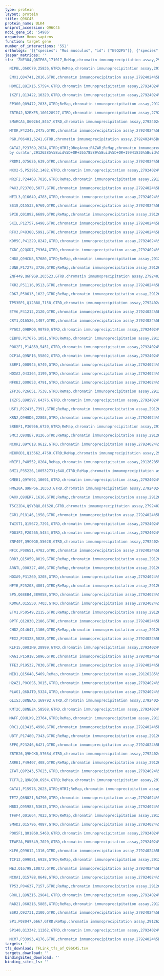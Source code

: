 ```yaml
---
type: protein
layout: protein
title: Q96C45
protein_name: ULK4
uniprot_accession: Q96C45
ncbi_gene_id: '54986'
organism: Homo sapiens
function: target gene
number_of_interactions: '551'
orthologs: '[{"species": "Mus musculus", "id": ["E9Q2P5"]}, {"species": "Rattus norvegicus", "id": ["M0R685"]}, {"species": "Danio rerio", "id": ["<a href=\"/protein/e7f1l0\">E7F1L0</a>"]}]'
jaspar_matrices: ''
tfs: 'ZNF384,Q8TF68,171017,ReMap,chromatin immunoprecipitation assay,29126285%5Buid%5D,No

  NIPBL,Q6KC79,25836,GTRD;ReMap,chromatin immunoprecipitation assay,29126285%5Buid%5D+OR+27924024%5Buid%5D,No

  EMX1,Q04741,2016,GTRD,chromatin immunoprecipitation assay,27924024%5Buid%5D,No

  HOMEZ,Q8IX15,57594,GTRD,chromatin immunoprecipitation assay,27924024%5Buid%5D,No

  IKZF1,Q13422,10320,GTRD,chromatin immunoprecipitation assay,27924024%5Buid%5D,No

  EP300,Q09472,2033,GTRD;ReMap,chromatin immunoprecipitation assay,29126285%5Buid%5D+OR+27924024%5Buid%5D,No

  ZBTB42,B2RXF5,100128927,GTRD,chromatin immunoprecipitation assay,27924024%5Buid%5D,No

  SMARCA5,O60264,8467,GTRD,chromatin immunoprecipitation assay,27924024%5Buid%5D,No

  MTOR,P42345,2475,GTRD,chromatin immunoprecipitation assay,27924024%5Buid%5D,No

  PGR,P06401,5241,GTRD,chromatin immunoprecipitation assay,27924024%5Buid%5D,No

  GATA2,P23769,2624,GTRD;HTRI;ORegAnno;PAZAR;ReMap,chromatin immunoprecipitation assay;inferred
  by curator,29126285%5Buid%5D+OR+26578589%5Buid%5D+OR+19941826%5Buid%5D+OR+18971253%5Buid%5D+OR+27924024%5Buid%5D+OR+22900683%5Buid%5D,No

  PRDM1,O75626,639,GTRD,chromatin immunoprecipitation assay,27924024%5Buid%5D,No

  NKX2-5,P52952,1482,GTRD,chromatin immunoprecipitation assay,27924024%5Buid%5D,No

  NR2F2,P24468,7026,GTRD;ReMap,chromatin immunoprecipitation assay,29126285%5Buid%5D+OR+27924024%5Buid%5D,No

  PAX3,P23760,5077,GTRD,chromatin immunoprecipitation assay,27924024%5Buid%5D,No

  NFIL3,Q16649,4783,GTRD,chromatin immunoprecipitation assay,27924024%5Buid%5D,No

  SS18,Q15532,6760,GTRD,chromatin immunoprecipitation assay,27924024%5Buid%5D,No

  SPIB,Q01892,6689,GTRD;ReMap,chromatin immunoprecipitation assay,29126285%5Buid%5D+OR+27924024%5Buid%5D,No

  SKIL,P12757,6498,GTRD,chromatin immunoprecipitation assay,27924024%5Buid%5D,No

  RFX3,P48380,5991,GTRD,chromatin immunoprecipitation assay,27924024%5Buid%5D,No

  KDM5C,P41229,8242,GTRD,chromatin immunoprecipitation assay,27924024%5Buid%5D,No

  ZXDC,Q2QGD7,79364,GTRD,chromatin immunoprecipitation assay,27924024%5Buid%5D,No

  CHD8,Q9HCK8,57680,GTRD;ReMap,chromatin immunoprecipitation assay,29126285%5Buid%5D+OR+27924024%5Buid%5D,No

  JUNB,P17275,3726,GTRD;ReMap,chromatin immunoprecipitation assay,29126285%5Buid%5D+OR+27924024%5Buid%5D,No

  ZNF449,Q6P9G9,203523,GTRD,chromatin immunoprecipitation assay,27924024%5Buid%5D,No

  FXR2,P51116,9513,GTRD,chromatin immunoprecipitation assay,27924024%5Buid%5D,No

  CDK7,P50613,1022,GTRD;ReMap,chromatin immunoprecipitation assay,29126285%5Buid%5D+OR+27924024%5Buid%5D,No

  TP53BP1,Q12888,7158,GTRD,chromatin immunoprecipitation assay,27924024%5Buid%5D,No

  ETV6,P41212,2120,GTRD,chromatin immunoprecipitation assay,27924024%5Buid%5D,No

  CRY1,Q16526,1407,GTRD,chromatin immunoprecipitation assay,27924024%5Buid%5D,No

  PYGO2,Q9BRQ0,90780,GTRD,chromatin immunoprecipitation assay,27924024%5Buid%5D,No

  CEBPB,P17676,1051,GTRD;ReMap,chromatin immunoprecipitation assay,29126285%5Buid%5D+OR+27924024%5Buid%5D,No

  POU2F1,P14859,5451,GTRD,chromatin immunoprecipitation assay,27924024%5Buid%5D,No

  DCP1A,Q9NPI6,55802,GTRD,chromatin immunoprecipitation assay,27924024%5Buid%5D,No

  SSRP1,Q08945,6749,GTRD,chromatin immunoprecipitation assay,27924024%5Buid%5D,No

  HOXA2,O43364,3199,GTRD,chromatin immunoprecipitation assay,27924024%5Buid%5D,No

  NFKB2,Q00653,4791,GTRD,chromatin immunoprecipitation assay,27924024%5Buid%5D,No

  ZFP36,P26651,7538,GTRD;ReMap,chromatin immunoprecipitation assay,29126285%5Buid%5D+OR+27924024%5Buid%5D,No

  IKZF5,Q9H5V7,64376,GTRD,chromatin immunoprecipitation assay,27924024%5Buid%5D,No

  USF1,P22415,7391,GTRD;ReMap,chromatin immunoprecipitation assay,29126285%5Buid%5D+OR+27924024%5Buid%5D,No

  XRN2,Q9H0D6,22803,GTRD,chromatin immunoprecipitation assay,27924024%5Buid%5D,No

  SREBF1,P36956,6720,GTRD;ReMap,chromatin immunoprecipitation assay,29126285%5Buid%5D+OR+27924024%5Buid%5D,No

  SMC3,Q9UQE7,9126,GTRD;ReMap,chromatin immunoprecipitation assay,29126285%5Buid%5D+OR+27924024%5Buid%5D,No

  NCOR2,Q9Y618,9612,GTRD,chromatin immunoprecipitation assay,27924024%5Buid%5D,No

  NEUROD1,Q13562,4760,GTRD;ReMap,chromatin immunoprecipitation assay,29126285%5Buid%5D+OR+27924024%5Buid%5D,No

  NRIP1,P48552,8204,ReMap,chromatin immunoprecipitation assay,29126285%5Buid%5D,No

  BMI1,P35226,100532731;648,GTRD;ReMap,chromatin immunoprecipitation assay,29126285%5Buid%5D+OR+27924024%5Buid%5D,No

  GMEB1,Q9Y692,10691,GTRD,chromatin immunoprecipitation assay,27924024%5Buid%5D,No

  HMG20A,Q9NP66,10363,GTRD,chromatin immunoprecipitation assay,27924024%5Buid%5D,No

  DAXX,Q9UER7,1616,GTRD;ReMap,chromatin immunoprecipitation assay,29126285%5Buid%5D+OR+27924024%5Buid%5D,No

  TSC22D4,Q9Y3Q8,81628,GTRD,chromatin immunoprecipitation assay,27924024%5Buid%5D,No

  EGR1,P18146,1958,GTRD,chromatin immunoprecipitation assay,27924024%5Buid%5D,No

  TWIST1,Q15672,7291,GTRD,chromatin immunoprecipitation assay,27924024%5Buid%5D,No

  POU3F2,P20265,5454,GTRD,chromatin immunoprecipitation assay,27924024%5Buid%5D,No

  ZNF407,Q9C0G0,55628,GTRD,chromatin immunoprecipitation assay,27924024%5Buid%5D,No

  NFIC,P08651,4782,GTRD,chromatin immunoprecipitation assay,27924024%5Buid%5D,No

  BRD3,Q15059,8019,GTRD;ReMap,chromatin immunoprecipitation assay,29126285%5Buid%5D+OR+27924024%5Buid%5D,No

  ARNTL,O00327,406,GTRD;ReMap,chromatin immunoprecipitation assay,29126285%5Buid%5D+OR+27924024%5Buid%5D,No

  HOXA9,P31269,3205,GTRD,chromatin immunoprecipitation assay,27924024%5Buid%5D,No

  NFYB,P25208,4801,GTRD;ReMap,chromatin immunoprecipitation assay,29126285%5Buid%5D+OR+27924024%5Buid%5D,No

  SP5,Q6BEB4,389058,GTRD,chromatin immunoprecipitation assay,27924024%5Buid%5D,No

  KDM6A,O15550,7403,GTRD,chromatin immunoprecipitation assay,27924024%5Buid%5D,No

  ETV1,P50549,2115,GTRD;ReMap,chromatin immunoprecipitation assay,29126285%5Buid%5D+OR+27924024%5Buid%5D,No

  BPTF,Q12830,2186,GTRD,chromatin immunoprecipitation assay,27924024%5Buid%5D,No

  CHD2,O14647,1106,GTRD;ReMap,chromatin immunoprecipitation assay,29126285%5Buid%5D+OR+27924024%5Buid%5D,No

  PEX2,P28328,5828,GTRD,chromatin immunoprecipitation assay,27924024%5Buid%5D,No

  KLF15,Q9UIH9,28999,GTRD,chromatin immunoprecipitation assay,27924024%5Buid%5D,No

  RAG1,P15918,5896,GTRD,chromatin immunoprecipitation assay,27924024%5Buid%5D,No

  TFE3,P19532,7030,GTRD,chromatin immunoprecipitation assay,27924024%5Buid%5D,No

  MED1,Q15648,5469,ReMap,chromatin immunoprecipitation assay,29126285%5Buid%5D,No

  H2AZ1,P0C0S5,3015,GTRD,chromatin immunoprecipitation assay,27924024%5Buid%5D,No

  PLAG1,Q6DJT9,5324,GTRD,chromatin immunoprecipitation assay,27924024%5Buid%5D,No

  GLIS3,Q8NEA6,169792,GTRD,chromatin immunoprecipitation assay,27924024%5Buid%5D,No

  KMT2C,Q8NEZ4,58508,GTRD,chromatin immunoprecipitation assay,27924024%5Buid%5D,No

  MAFF,Q9ULX9,23764,GTRD;ReMap,chromatin immunoprecipitation assay,29126285%5Buid%5D+OR+27924024%5Buid%5D,No

  ORC1,Q13415,4998,GTRD,chromatin immunoprecipitation assay,27924024%5Buid%5D,No

  UBTF,P17480,7343,GTRD;ReMap,chromatin immunoprecipitation assay,29126285%5Buid%5D+OR+27924024%5Buid%5D,No

  SFPQ,P23246,6421,GTRD,chromatin immunoprecipitation assay,27924024%5Buid%5D,No

  ZBTB26,Q9HCK0,57684,GTRD,chromatin immunoprecipitation assay,27924024%5Buid%5D,No

  ARRB1,P49407,408,GTRD;ReMap,chromatin immunoprecipitation assay,29126285%5Buid%5D+OR+27924024%5Buid%5D,No

  ZFAT,Q9P243,57623,GTRD,chromatin immunoprecipitation assay,27924024%5Buid%5D,No

  TCF7L2,Q9NQB0,6934,GTRD;ReMap,chromatin immunoprecipitation assay,29126285%5Buid%5D+OR+27924024%5Buid%5D,No

  GATA1,P15976,2623,GTRD;HTRI;ReMap,chromatin immunoprecipitation assay,19941826%5Buid%5D+OR+27924024%5Buid%5D+OR+29126285%5Buid%5D+OR+22900683%5Buid%5D,No

  TET2,Q6N021,54790,GTRD,chromatin immunoprecipitation assay,27924024%5Buid%5D,No

  MBD3,O95983,53615,GTRD,chromatin immunoprecipitation assay,27924024%5Buid%5D,No

  TFAP4,Q01664,7023,GTRD;ReMap,chromatin immunoprecipitation assay,29126285%5Buid%5D+OR+27924024%5Buid%5D,No

  SMAD2,Q15796,4087,GTRD,chromatin immunoprecipitation assay,27924024%5Buid%5D,No

  POU5F1,Q01860,5460,GTRD,chromatin immunoprecipitation assay,27924024%5Buid%5D,No

  TFAP2A,P05549,7020,GTRD,chromatin immunoprecipitation assay,27924024%5Buid%5D,No

  KLF6,Q99612,1316,GTRD,chromatin immunoprecipitation assay,27924024%5Buid%5D,No

  TCF12,Q99081,6938,GTRD;ReMap,chromatin immunoprecipitation assay,29126285%5Buid%5D+OR+27924024%5Buid%5D,No

  ME3,Q16798,10873,GTRD,chromatin immunoprecipitation assay,27924024%5Buid%5D,No

  NCOA1,Q15788,8648,GTRD,chromatin immunoprecipitation assay,27924024%5Buid%5D,No

  TP53,P04637,7157,GTRD;ReMap,chromatin immunoprecipitation assay,29126285%5Buid%5D+OR+27924024%5Buid%5D,No

  GRHL1,Q9NZI5,29841,GTRD,chromatin immunoprecipitation assay,27924024%5Buid%5D,No

  RAD21,O60216,5885,GTRD;ReMap,chromatin immunoprecipitation assay,29126285%5Buid%5D+OR+27924024%5Buid%5D,No

  ESR2,Q92731,2100,GTRD,chromatin immunoprecipitation assay,27924024%5Buid%5D,No

  SP1,P08047,6667,GTRD;ReMap,chromatin immunoprecipitation assay,29126285%5Buid%5D+OR+27924024%5Buid%5D,No

  SP140,Q13342,11262,GTRD,chromatin immunoprecipitation assay,27924024%5Buid%5D,No

  MCM7,P33993,4176,GTRD,chromatin immunoprecipitation assay,27924024%5Buid%5D,No'
targets: ''
tfs_download: TFLink_tfs_of_Q96C45.tsv
targets_download: ''
bindingSites_download: ''
binding_sites_ls: ''

---
```

